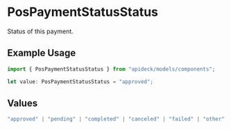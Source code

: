 # PosPaymentStatusStatus

Status of this payment.

## Example Usage

```typescript
import { PosPaymentStatusStatus } from "apideck/models/components";

let value: PosPaymentStatusStatus = "approved";
```

## Values

```typescript
"approved" | "pending" | "completed" | "canceled" | "failed" | "other"
```
